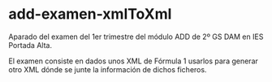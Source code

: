 # add-examen-xmlToXml

Aparado del examen del 1er trimestre del módulo ADD de 2º GS DAM en IES Portada Alta.

El examen consiste en dados unos XML de Fórmula 1 usarlos para generar otro XML dónde se junte la información de dichos ficheros.
